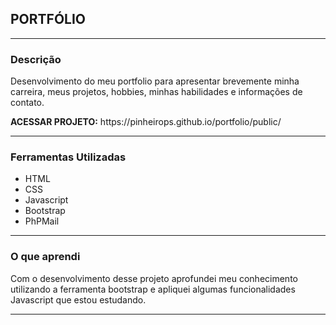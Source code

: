 <h2>PORTFÓLIO</h2>
<hr>
<h3>Descrição</h3>
<p>Desenvolvimento do meu portfolio para apresentar brevemente minha carreira, meus projetos, hobbies, minhas habilidades e informações de contato.</p>
<p><strong>ACESSAR PROJETO:</strong> https://pinheirops.github.io/portfolio/public/</p>
<hr>
<h3>Ferramentas Utilizadas</h3>
<ul>
  <li>HTML</li>
  <li>CSS</li>
  <li>Javascript</li>
  <li>Bootstrap</li>
  <li>PhPMail</li>
</ul>
<hr>
<h3>O que aprendi</h3>
<p>Com o desenvolvimento desse projeto aprofundei meu conhecimento utilizando a ferramenta bootstrap e apliquei algumas funcionalidades Javascript que estou estudando.</p>
<hr>

